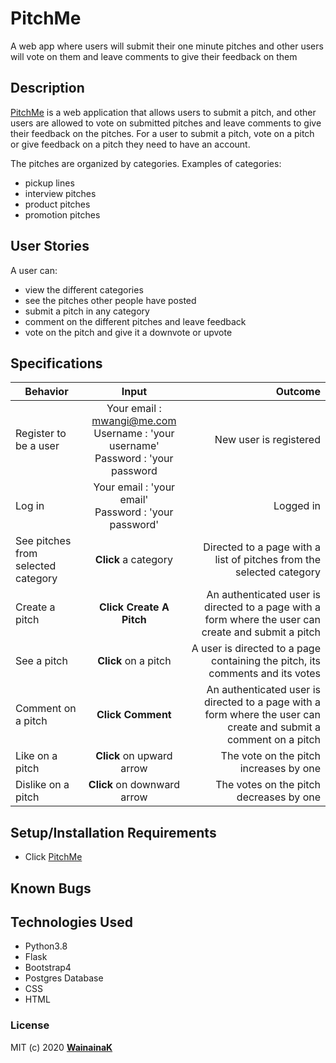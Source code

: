 # PitchMe
A web app where users will submit their one minute pitches and other users will vote on them and leave comments to give their feedback on them

## Description
[PitchMe](https://wpitchme.herokuapp.com/) is a web application that allows users to submit a pitch, and other users are allowed to vote on submitted pitches and leave comments to give their feedback on the pitches. 
For a user to submit a pitch, vote on a pitch or give feedback on a pitch they need to have an account. <br>

The pitches are organized by categories. Examples of categories: <br> 
- pickup lines
- interview pitches
- product pitches
- promotion pitches

## User Stories
A user can:
* view the different categories
* see the pitches other people have posted
* submit a pitch in any category
* comment on the different pitches and leave feedback
* vote on the pitch and give it a downvote or upvote

## Specifications
| Behavior        | Input           | Outcome  |
| ------------- |:-------------:| -----:|
| Register to be a user | Your email : mwangi@me.com <br> Username : 'your username' <br> Password : 'your password | New user is registered |
| Log in | Your email : 'your email' <br> Password : 'your password' | Logged in |
| See pitches from selected category | **Click** a category | Directed to a page with a list of pitches from the selected category |
| Create a pitch | **Click Create A Pitch** | An authenticated user is directed to a page with a form where the user can create and submit a pitch |
| See a pitch | **Click** on a pitch | A user is directed to a page containing the pitch, its comments and its votes |
| Comment on a pitch | **Click Comment** | An authenticated user is directed to a page with a form where the user can create and submit a comment on a pitch |
| Like on a pitch | **Click** on upward arrow | The vote on the pitch increases by one |
| Dislike on a pitch | **Click** on downward arrow | The votes on the pitch decreases by one |

## Setup/Installation Requirements

* Click [PitchMe](https://wpitchme.herokuapp.com/) <br/>


## Known Bugs


## Technologies Used
- Python3.8
- Flask
- Bootstrap4
- Postgres Database
- CSS
- HTML

### License

MIT (c) 2020 **[WainainaK](https://github.com/casio-ka)**